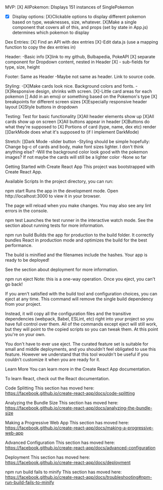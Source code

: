 MVP:
[X] AllPokemon: DIsplays 151 instances of SinglePokemon

-[X] Display options:
[X}Clickable options to display different pokemon based on type, weaknesses, size, whatever.
[X]Make a single component that covers all of this, and props (set by state in App.js) determines which pokemon to display

Dex Entries:
[X] Find an API with dex entries
[X]-Edit data.js (use a mapping function to copy the dex entries in)

Header:
-Basic info
[X]link to my github, Bulbapedia, PokeAPI
[X] separate component for Dropdown content, nested in Header
[X] - sub-fields for type, size, height

Footer: Same as Header
-Maybe not same as header. Link to source code.

Styling: -[X]Make cards look nice. Background colors and fonts. -[X]Responsive design, shrinks with screen.
[X]-Little card areas for each pokemon
[] Add in an emoji or something based on the Pokemon's type
[X] breakpoints for different screen sizes
[X]Especially responsive header layout
[X]Style buttons in dropdown

Testing: Test for basic functionality
[X]All header elements show up
[X]All cards show up on screen
[X]All buttons appear in header
[X]Buttons do what they're supposed to
[X] Portions of card (type, name, dex etc) render
[]DarkMode does what it's supposed to (if I implement DarkMode)

Stretch:
[]Dark Mode
-slider button
-Styling should be simple hopefully: Change bg-c of cards and body, make font sizes lighter. I don't think anything else?
-Will the background color look good with the pokemon images? If not maybe the cards will still be a lighter color
-None so far

Getting Started with Create React App
This project was bootstrapped with Create React App.

Available Scripts
In the project directory, you can run:

npm start
Runs the app in the development mode.
Open http://localhost:3000 to view it in your browser.

The page will reload when you make changes.
You may also see any lint errors in the console.

npm test
Launches the test runner in the interactive watch mode.
See the section about running tests for more information.

npm run build
Builds the app for production to the build folder.
It correctly bundles React in production mode and optimizes the build for the best performance.

The build is minified and the filenames include the hashes.
Your app is ready to be deployed!

See the section about deployment for more information.

npm run eject
Note: this is a one-way operation. Once you eject, you can't go back!

If you aren't satisfied with the build tool and configuration choices, you can eject at any time. This command will remove the single build dependency from your project.

Instead, it will copy all the configuration files and the transitive dependencies (webpack, Babel, ESLint, etc) right into your project so you have full control over them. All of the commands except eject will still work, but they will point to the copied scripts so you can tweak them. At this point you're on your own.

You don't have to ever use eject. The curated feature set is suitable for small and middle deployments, and you shouldn't feel obligated to use this feature. However we understand that this tool wouldn't be useful if you couldn't customize it when you are ready for it.

Learn More
You can learn more in the Create React App documentation.

To learn React, check out the React documentation.

Code Splitting
This section has moved here: https://facebook.github.io/create-react-app/docs/code-splitting

Analyzing the Bundle Size
This section has moved here: https://facebook.github.io/create-react-app/docs/analyzing-the-bundle-size

Making a Progressive Web App
This section has moved here: https://facebook.github.io/create-react-app/docs/making-a-progressive-web-app

Advanced Configuration
This section has moved here: https://facebook.github.io/create-react-app/docs/advanced-configuration

Deployment
This section has moved here: https://facebook.github.io/create-react-app/docs/deployment

npm run build fails to minify
This section has moved here: https://facebook.github.io/create-react-app/docs/troubleshooting#npm-run-build-fails-to-minify
